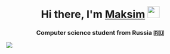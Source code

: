 <h1 align="center">Hi there, I'm <a href="https://t.me/kryjka_kofe" target="_blank">Maksim</a> 
<img src="https://github.com/blackcater/blackcater/raw/main/images/Hi.gif" height="32"/></h1>
<h3 align="center">Computer science student from Russia 🇷🇺</h3>
<img src="https://sun9-16.userapi.com/impg/ryBQGVrWPZX_xewUroMgzi5zTN6KH-csJivVtA/-F_W_EZZeVo.jpg?size=1042x748&quality=95&sign=0cf654fb00e50dda5a525d1d19f7623e&type=album">
